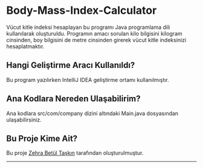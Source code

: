 # Body-Mass-Index-Calculator

Vücut kitle indeksi hesaplayan bu programı Java programlama dili kullanılarak oluşturuldu. Programın amacı sorulan kilo bilgisini kilogram cinsinden, boy bilgisini de metre cinsinden girerek vücut kitle indeksinizi hesaplatmaktır. 


## Hangi Geliştirme Aracı Kullanıldı?

Bu program yazılırken IntelliJ IDEA geliştirme ortamı kullanılmıştır. 


## Ana Kodlara Nereden Ulaşabilirim?

Ana kodlara src/com/company dizini altındaki Main.java dosyasından ulaşabilirsiniz.


## Bu Proje Kime Ait?

Bu proje [Zehra Betül Taşkın](https://github.com/zehrabetultaskin/) tarafından oluşturulmuştur.

----


